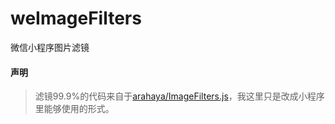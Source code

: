 # weImageFilters

微信小程序图片滤镜

#### 声明

> 滤镜99.9%的代码来自于[arahaya/ImageFilters.js](https://github.com/arahaya/ImageFilters.js)，我这里只是改成小程序里能够使用的形式。
